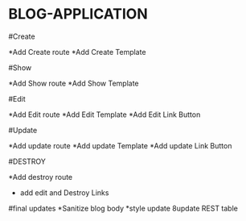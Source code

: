 # BLOG-APPLICATION
#Create

*Add Create route
*Add Create Template

#Show

*Add Show route
*Add Show Template

#Edit

*Add Edit route
*Add Edit Template
*Add Edit Link Button

#Update

*Add update route
*Add update Template
*Add update Link Button

#DESTROY

*Add destroy route
* add edit and Destroy Links

#final updates
*Sanitize blog body
*style update
8update REST table
